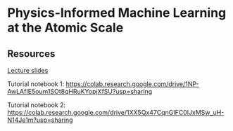 # Physics-Informed Machine Learning at the Atomic Scale

## Resources

[Lecture slides](slides.pdf)

Tutorial notebook 1: https://colab.research.google.com/drive/1NP-AwLAfIE5oum1SOt8qHRuKYopjXfSU?usp=sharing

Tutorial notebook 2: https://colab.research.google.com/drive/1XX5Qx47CqnGIFC0IJxMSw_uH-N14Je1m?usp=sharing

